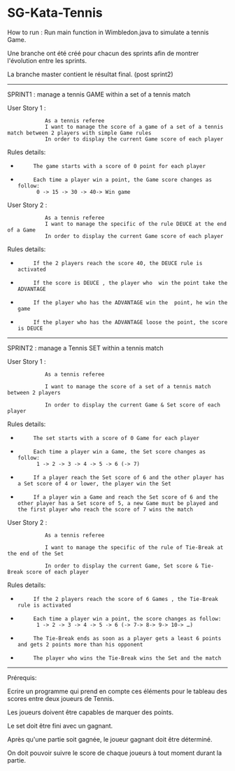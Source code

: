 # SG-Kata-Tennis

How to run : Run main function in Wimbledon.java to simulate a tennis Game.

Une branche ont été créé pour chacun des sprints afin de montrer l'évolution entre les sprints.

La branche master contient le résultat final. (post sprint2)

------

SPRINT1 : manage a tennis GAME within a set of a tennis match

User Story 1 :

                As a tennis referee
                I want to manage the score of a game of a set of a tennis match between 2 players with simple Game rules
                In order to display the current Game score of each player

 

Rules details:

-          The game starts with a score of 0 point for each player

-          Each time a player win a point, the Game score changes as follow: 
            0 -> 15 -> 30 -> 40-> Win game

 

User Story 2 :

                As a tennis referee
                I want to manage the specific of the rule DEUCE at the end of a Game
                In order to display the current Game score of each player

 

Rules details:

-          If the 2 players reach the score 40, the DEUCE rule is activated

-          If the score is DEUCE , the player who  win the point take the ADVANTAGE

-          If the player who has the ADVANTAGE win the  point, he win the game

-          If the player who has the ADVANTAGE loose the point, the score is DEUCE

 
--------------------------------
 

SPRINT2 : manage a Tennis SET within a tennis match

User Story 1 :

                As a tennis referee

                I want to manage the score of a set of a tennis match between 2 players

                In order to display the current Game & Set score of each player

 

Rules details:

-          The set starts with a score of 0 Game for each player

-          Each time a player win a Game, the Set score changes as follow:
            1 -> 2 -> 3 -> 4 -> 5 -> 6 (-> 7)

-          If a player reach the Set score of 6 and the other player has a Set score of 4 or lower, the player win the Set

-          If a player win a Game and reach the Set score of 6 and the other player has a Set score of 5, a new Game must be played and the first player who reach the score of 7 wins the match

 

User Story 2 :

                As a tennis referee

                I want to manage the specific of the rule of Tie-Break at the end of the Set

                In order to display the current Game, Set score & Tie-Break score of each player

 

Rules details:

-          If the 2 players reach the score of 6 Games , the Tie-Break rule is activated

-          Each time a player win a point, the score changes as follow:
            1 -> 2 -> 3 -> 4 -> 5 -> 6 (-> 7-> 8-> 9-> 10-> …)

-          The Tie-Break ends as soon as a player gets a least 6 points and gets 2 points more than his opponent

-          The player who wins the Tie-Break wins the Set and the match

 -----

Prérequis:

Ecrire un programme qui prend en compte ces éléments pour le tableau des scores entre deux joueurs de Tennis.

 

Les joueurs doivent être capables de marquer des points.

Le set doit être fini avec un gagnant.

Après qu'une partie soit gagnée, le joueur gagnant doit être déterminé.

On doit pouvoir suivre le score de chaque joueurs à tout moment durant la partie.
